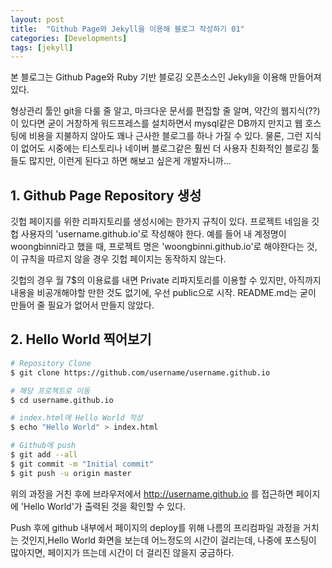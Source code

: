 ```yaml
---
layout: post
title:  "Github Page와 Jekyll을 이용해 블로그 작성하기 01"
categories: [Developments]
tags: [jekyll]
---
```


본 블로그는 Github Page와 Ruby 기반 블로깅 오픈소스인 Jekyll을 이용해 만들어져있다.

형상관리 툴인 git을 다룰 줄 알고, 마크다운 문서를 편집할 줄 알며, 약간의 웹지식(??)이 있다면 굳이 거창하게 워드프레스를 설치하면서 mysql같은 DB까지 만지고 웹 호스팅에 비용을 지불하지 않아도 꽤나 근사한 블로그를 하나 가질 수 있다. 물론, 그런 지식이 없어도 시중에는 티스토리나 네이버 블로그같은 훨씬 더 사용자 친화적인 블로깅 툴들도 많지만, 이런게 된다고 하면 해보고 싶은게 개발자니까... 

## 1. Github Page Repository 생성

깃헙 페이지를 위한 리파지토리를 생성시에는 한가지 규칙이 있다. 프로젝트 네임을 깃헙 사용자의 'username.github.io'로 작성해야 한다. 예를 들어 내 계정명이 woongbinni라고 했을 때, 프로젝트 명은 'woongbinni.github.io'로 해야한다는 것, 이 규칙을 따르지 않을 경우 깃헙 페이지는 동작하지 않는다. 

깃헙의 경우 월 7$의 이용료를 내면 Private 리파지토리를 이용할 수 있지만, 아직까지 내용을 비공개해야할 만한 것도 없기에, 우선 public으로 시작. README.md는 굳이 만들어 줄 필요가 없어서 만들지 않았다.

## 2. Hello World 찍어보기

```bash
# Repository Clone
$ git clone https://github.com/username/username.github.io

# 해당 프로젝트로 이동
$ cd username.github.io

# index.html에 Hello World 작성
$ echo "Hello World" > index.html

# Github에 push
$ git add --all
$ git commit -m "Initial commit"
$ git push -u origin master
```

위의 과정을 거친 후에 브라우저에서 http://username.github.io 를 접근하면 페이지에 'Hello World'가 출력된 것을 확인할 수 있다.

Push 후에 github 내부에서 페이지의 deploy를 위해 나름의 프리컴파일 과정을 거치는 것인지,Hello World 화면을 보는데 어느정도의 시간이 걸리는데, 나중에 포스팅이 많아지면, 페이지가 뜨는데 시간이 더 걸리진 않을지 궁금하다.
